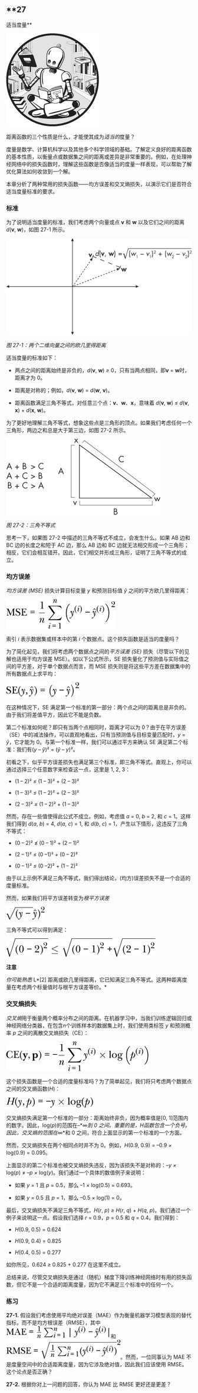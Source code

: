 ## **27

适当度量**

![Image](img/common.jpg)

距离函数的三个性质是什么，才能使其成为*适当的*度量？

度量是数学、计算机科学以及其他多个科学领域的基础。了解定义良好的距离函数的基本性质，以衡量点或数据集之间的距离或差异是非常重要的。例如，在处理神经网络中的损失函数时，理解这些函数是否像适当的度量一样表现，可以帮助了解优化算法如何收敛到一个解。

本章分析了两种常用的损失函数——均方误差和交叉熵损失，以演示它们是否符合适当度量标准的要求。

### **标准**

为了说明适当度量的标准，我们考虑两个向量或点 **v** 和 **w** 以及它们之间的距离 *d*(**v**, **w**)，如图 27-1 所示。

![Image](img/27fig01.jpg)

*图 27-1：两个二维向量之间的欧几里得距离*

适当度量的标准如下：

+   两点之间的距离始终是非负的，*d*(**v**, **w**) *≥* 0，只有当两点相同，即**v** = **w**时，距离才为 0。

+   距离是对称的；例如，*d*(**v**, **w**) = *d*(**w**, **v**)。

+   距离函数满足三角不等式，对任意三个点：**v**、**w**、**x**，意味着 *d*(**v**, **w**) *≤* *d*(**v**, **x**) + *d*(**x**, **w**)。

为了更好地理解三角不等式，想象这些点是三角形的顶点。如果我们考虑任何一个三角形，两边之和总是大于第三边，如图 27-2 所示。

![Image](img/27fig02.jpg)

*图 27-2：三角不等式*

思考一下，如果图 27-2 中描述的三角不等式不成立，会发生什么。如果 AB 边和 BC 边的长度之和短于 AC 边，那么 AB 边和 BC 边就无法相交形成一个三角形；相反，它们会相互错开。因此，它们相交并形成三角形，证明了三角不等式的成立。

### **均方误差**

*均方误差 (MSE)* 损失计算目标变量 *y* 和预测目标值 *ŷ* 之间的平方欧几里得距离：

![Image](img/f0180-01.jpg)

索引 *i* 表示数据集或样本中的第 *i* 个数据点。这个损失函数是适当的度量吗？

为了简化起见，我们将考虑两个数据点之间的*平方误差 (SE)* 损失（尽管以下的见解也适用于均方误差 MSE）。如以下公式所示，SE 损失量化了预测值与实际值之间的平方差，对于单个数据点而言，而 MSE 损失则是将这些平方差在数据集中的所有数据点上求平均：

![Image](img/f0181-01.jpg)

在这种情况下，SE 满足第一个标准的第一部分：两个点之间的距离总是非负的。由于我们将差值平方，因此它不能是负数。

第二个标准如何呢？即只有当两个点相同时，距离才可以为 0？由于在平方误差（SE）中的减法操作，可以直观地看出，只有当预测值与目标变量匹配时，*y* = *ŷ*，它才能为 0。与第一个标准一样，我们可以通过平方来确认 SE 满足第二个标准：我们有(*y* – *ŷ*)² = (*ŷ* – *y*)²。

初看之下，似乎平方误差损失也满足第三个标准，即三角不等式。直观上，你可以通过选择三个任意数字来检查这一点，这里是 1, 2, 3：

+   (1 – 2)² *≤* (1 – 3)² + (2 – 3)²

+   (1 – 3)² *≤* (1 – 2)² + (2 – 3)²

+   (2 – 3)² *≤* (1 – 2)² + (1 – 3)²

然而，存在一些值使得此公式不成立。例如，考虑值 *a* = 0, *b* = 2, 和 *c* = 1。这样我们得到 *d*(*a*, *b*) = 4, *d*(*a*, *c*) = 1, 和 *d*(*b*, *c*) = 1，产生以下情形，这违反了三角不等式：

+   (0 – 2)² ≰ (0 – 1)² + (2 – 1)²

+   (2 – 1)² *≤* (0 –1)² + (0 – 2)²

+   (0 – 1)² *≤* (0 –2)² + (1 – 2)²

由于以上示例不满足三角不等式，我们得出结论，(均方)误差损失不是一个合适的度量标准。

然而，如果我们将平方误差转变为*根平方误差*

![Image](img/f0181-02.jpg)

三角不等式可以得到满足：

![Image](img/f0181-03.jpg)

**注意**

*你可能熟悉* L*[2] 距离或欧几里得距离，它已知满足三角不等式。这两种距离度量在考虑两个标量值时与根平方误差等价。*

### **交叉熵损失**

*交叉熵*用于衡量两个概率分布之间的距离。在机器学习中，当我们训练逻辑回归或神经网络分类器，在包含*n*个训练样本的数据集上时，我们使用类标签 *y* 和预测概率 *p* 之间的离散交叉熵损失（CE）：

![Image](img/f0182-01.jpg)

这个损失函数是一个合适的度量标准吗？为了简单起见，我们将只考虑两个数据点之间的交叉熵函数(*H*)：

![Image](img/f0182-02.jpg)

交叉熵损失满足第一个标准的一部分：距离始终非负，因为概率值是[0, 1]范围内的数字。因此，log(*p*)的范围在–*∞*到 0 之间。重要的是，*H*函数包含一个负号。因此，交叉熵的范围在*∞*和 0 之间，符合上面显示的第一个标准的一个方面。

然而，交叉熵损失在两个相同点时并不为 0。例如，*H*(0.9, 0.9) = –0.9 *×* log(0.9) = 0.095。

上面显示的第二个标准也被交叉熵损失违反，因为该损失不是对称的：–*y ×* log(*p*) ≠ –*p ×* log(*y*)。我们通过一个具体的数值例子来说明：

+   如果 *y* = 1 且 *p* = 0.5，那么 –1 *×* log(0.5) = 0.693。

+   如果 *y* = 0.5 且 *p* = 1，那么 –0.5 *×* log(1) = 0。

最后，交叉熵损失不满足三角不等式，*H*(*r*, *p*) *≥ H*(*r*, *q*) + *H*(*q*, *p*)。我们通过一个例子来说明这一点。假设我们选择 *r* = 0.9，*p* = 0.5 和 *q* = 0.4。我们得到：

+   *H*(0.9, 0.5) = 0.624

+   *H*(0.9, 0.4) = 0.825

+   *H*(0.4, 0.5) = 0.277

如你所见，0.624 *≥* 0.825 + 0.277 在这里不成立。

总结来说，尽管交叉熵损失是通过（随机）梯度下降训练神经网络时有用的损失函数，但它不是一个合适的距离度量，因为它不满足三个标准中的任何一个。

### **练习**

**27-1.** 假设我们考虑使用平均绝对误差（MAE）作为衡量机器学习模型表现的替代指标，而不是均方根误差（RMSE），其中 ![Image](img/f0183-01.jpg) 和 ![Image](img/f0183-02.jpg)。然而，一位同事认为 MAE 不是度量空间中的合适距离度量，因为它涉及绝对值，因此我们应该使用 RMSE。这个论点是否正确？

**27-2.** 根据你对上一问题的回答，你认为 MAE 比 RMSE 更好还是更差？
